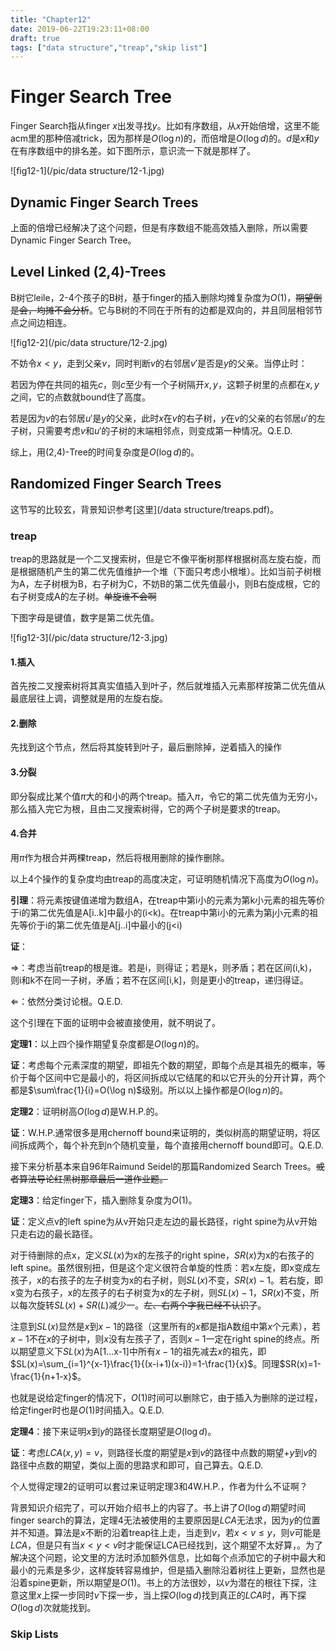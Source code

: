 ```yaml
---
title: "Chapter12"
date: 2019-06-22T19:23:11+08:00
draft: true
tags: ["data structure","treap","skip list"]
---
```


# Finger Search Tree

Finger Search指从finger $x$出发寻找$y$。比如有序数组，从$x$开始倍增，这里不能acm里的那种倍减trick，因为那样是$O(\log n)$的，而倍增是$O(\log d)$的。$d$是$x$和$y$在有序数组中的排名差。如下图所示，意识流一下就是那样了。

![fig12-1](/pic/data structure/12-1.jpg)

## Dynamic Finger Search Trees

上面的倍增已经解决了这个问题，但是有序数组不能高效插入删除，所以需要Dynamic Finger Search Tree。

## Level Linked (2,4)-Trees

B树它leile，2-4个孩子的B树，基于finger的插入删除均摊复杂度为$O(1)$，~~期望倒是会，均摊不会分析~~。它与B树的不同在于所有的边都是双向的，并且同层相邻节点之间边相连。

![fig12-2](/pic/data structure/12-2.jpg)

不妨令$x<y$，走到父亲$v$，同时判断$v$的右邻居$v'$是否是$y$的父亲。当停止时：

若因为停在共同的祖先$c$，则$c$至少有一个子树隔开$x,y$，这颗子树里的点都在$x,y$之间，它的点数就bound住了高度。

若是因为$v$的右邻居$u'$是$y$的父亲，此时$x$在$v$的右子树，$y$在$v$的父亲的右邻居$u'$的左子树，只需要考虑$v$和$u'$的子树的末端相邻点，则变成第一种情况。Q.E.D.

综上，用(2,4)-Tree的时间复杂度是$O(\log d)$的。



## Randomized Finger Search Trees

这节写的比较玄，背景知识参考[这里](/data structure/treaps.pdf)。

### treap

treap的思路就是一个二叉搜索树，但是它不像平衡树那样根据树高左旋右旋，而是根据随机产生的第二优先值维护一个堆（下面只考虑小根堆）。比如当前子树根为A，左子树根为B，右子树为C，不妨B的第二优先值最小，则B右旋成根，它的右子树变成A的左子树。~~单旋谁不会啊~~

下图字母是键值，数字是第二优先值。

![fig12-3](/pic/data structure/12-3.jpg)

#### 1.插入

首先按二叉搜索树将其真实值插入到叶子，然后就堆插入元素那样按第二优先值从最底层往上调，调整就是用的左旋右旋。

#### 2.删除

先找到这个节点，然后将其旋转到叶子，最后删除掉，逆着插入的操作

#### 3.分裂

即分裂成比某个值$\pi$大的和小的两个treap。插入$\pi$，令它的第二优先值为无穷小，那么插入完它为根，且由二叉搜索树得，它的两个子树是要求的treap。

#### 4.合并

用$\pi$作为根合并两棵treap，然后将根用删除的操作删除。

以上4个操作的复杂度均由treap的高度决定，可证明随机情况下高度为$O(\log n)$。

**引理**：将元素按键值递增为数组A，在treap中第i小的元素为第k小元素的祖先等价于i的第二优先值是A[i..k]中最小的(i<k)。在treap中第i小的元素为第j小元素的祖先等价于i的第二优先值是A[j..i]中最小的(j<i)

**证**：

⇒：考虑当前treap的根是谁。若是i，则得证；若是k，则矛盾；若在区间(i,k)，则i和k不在同一子树，矛盾；若不在区间[i,k]，则是更小的treap，递归得证。

⇐：依然分类讨论根。Q.E.D.

这个引理在下面的证明中会被直接使用，就不明说了。

**定理1**：以上四个操作期望复杂度都是$O(\log n)$的。

**证**：考虑每个元素深度的期望，即祖先个数的期望，即每个点是其祖先的概率，等价于每个区间中它是最小的，将区间拆成以它结尾的和以它开头的分开计算，两个都是$\sum\frac{1}{i}=O(\log n)$级别。所以以上操作都是$O(\log n)$的。

**定理2**：证明树高$O(\log d)$是W.H.P.的。

**证**：W.H.P.通常很多是用chernoff bound来证明的，类似树高的期望证明，将区间拆成两个，每个补充到n个随机变量，每个直接用chernoff bound即可。Q.E.D.

接下来分析基本来自96年Raimund Seidel的那篇Randomized Search Trees。~~或者算法导论红黑树那章最后一道作业题。~~

**定理3**：给定finger下，插入删除复杂度为$O(1)$。

**证**：定义点v的left spine为从v开始只走左边的最长路径，right spine为从v开始只走右边的最长路径。

对于待删除的点x，定义$SL(x)$为x的左孩子的right spine，$SR(x)$为x的右孩子的left spine。虽然很别扭，但是这个定义很符合单旋的性质：若x左旋，即x变成左孩子，x的右孩子的左子树变为x的右子树，则$SL(x)$不变，$SR(x)-1$。若右旋，即x变为右孩子，x的左孩子的右子树变为x的左子树，则$SL(x)-1$，$SR(x)$不变，所以每次旋转$SL(x)+SR(L)$减少一。~~左、右两个字我已经不认识了~~。

注意到$SL(x)$显然是$x$到$x-1$的路径（这里所有的$x$都是指A数组中第$x$个元素），若$x-1$不在$x$的子树中，则$x$没有左孩子了，否则$x-1$一定在right spine的终点。所以期望意义下$SL(x)$为A[1...x-1]中所有$x-1$的祖先减去$x$的祖先，即$SL(x)=\sum_{i=1}^{x-1}\frac{1}{(x-i+1)(x-i)}=1-\frac{1}{x}$。同理$SR(x)=1-\frac{1}{n+1-x}$。

也就是说给定finger的情况下，$O(1)$时间可以删除它，由于插入为删除的逆过程，给定finger时也是$O(1)$时间插入。Q.E.D.

**定理4**：接下来证明$x$到$y$的路径长度期望是$O(\log d)$。

**证**：考虑$LCA(x,y)=v$，则路径长度的期望是$x$到$v$的路径中点数的期望+$y$到$v$的路径中点数的期望，类似上面的思路求和即可，自己算去。Q.E.D.

个人觉得定理2的证明可以套过来证明定理3和4W.H.P.，作者为什么不证啊？

背景知识介绍完了，可以开始介绍书上的内容了。书上讲了$O(\log d)$期望时间finger search的算法，定理4无法被使用的主要原因是$LCA$无法求，因为$y$的位置并不知道。算法是$x$不断的沿着treap往上走，当走到$v$，若$x<v\le y$，则$v$可能是$LCA$，但是只有当$x<y<v$时才能保证LCA已经找到，这个期望不太好算，。为了解决这个问题，论文里的方法时添加额外信息，比如每个点添加它的子树中最大和最小的元素是多少，这样旋转容易维护，但是插入删除沿着树往上更新，显然也是沿着spine更新，所以期望是$O(1)$。书上的方法很妙，以$v$为潜在的根往下探，注意这里$x$上探一步同时$v$下探一步，当上探$O(\log d)$找到真正的$LCA$时，再下探$O(\log d)$次就能找到。

### Skip Lists